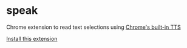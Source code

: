 # speak
Chrome extension to read text selections using [Chrome's built-in TTS](https://developer.chrome.com/apps/tts)

[Install this extension](https://chrome.google.com/webstore/detail/fdifnkjkobihiiogmkcfmlffdjbipfpn/publish-delayed)
